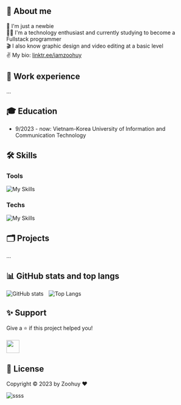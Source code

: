 ## 👋 About me
🔭 I'm just a newbie<br>
🧑‍💻 I'm a technology enthusiast and currently studying to become a Fullstack programmer<br>
🎬 I also know graphic design and video editing at a basic level<br>
✌️ My bio: [linktr.ee/iamzoohuy](https://linktr.ee/iamzoohuy)

## 🏢 Work experience
...

## 🎓 Education
- 9/2023 - now: Vietnam-Korea University of Information and Communication Technology

## 🛠️ Skills
### Tools
![My Skills](https://skillicons.dev/icons?i=vscode,eclipse,figma,ps,ai,ae,pr)
### Techs
![My Skills](https://skillicons.dev/icons?i=html,css,sass,js,cpp,java,mysql)

## 🗂️ Projects
...

## 📊 GitHub stats and top langs
![GitHub stats](https://github-readme-stats.vercel.app/api?username=iamzoohuy&show_icons=true&theme=transparent)&emsp;![Top Langs](https://github-readme-stats.vercel.app/api/top-langs/?username=iamzoohuy&layout=compact&theme=transparent)

## ✨ Support
Give a ⭐ if this project helped you!<br><br>
<a href='https://www.buymeacoffee.com/zoohuy' target='_blank'><img style='height: 34px' src='https://i.imgur.com/Y2Ta2iz.png'/></a>

## 📄 License
Copyright ©️ 2023 by Zoohuy ❤️

![ssss](https://komarev.com/ghpvc/?username=iamzoohuy&color=lightgrey)
